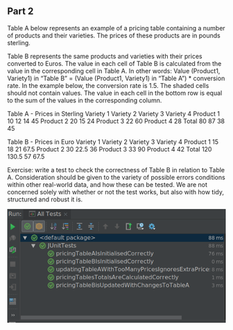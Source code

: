## Part 2
Table A below represents an example of a pricing table containing a number of products and their varieties.
The prices of these products are in pounds sterling.

Table B represents the same products and varieties with their prices converted to Euros. The value in each cell
of Table B is calculated from the value in the corresponding cell in Table A.
In other words: Value (Product1, Variety1) in “Table B” = (Value (Product1, Variety1) in “Table A”) * conversion
rate. In the example below, the conversion rate is 1.5.
The shaded cells should not contain values.
The value in each cell in the bottom row is equal to the sum of the values in the corresponding column.

Table A - Prices in Sterling
          Variety 1 Variety 2 Variety 3 Variety 4
Product 1 10        12        14        45
Product 2 20        15        24
Product 3 22        60
Product 4 28
Total     80        87        38        45

Table B - Prices in Euro
          Variety 1 Variety 2 Variety 3 Variety 4
Product 1 15        18        21        67.5
Product 2 30        22.5      36
Product 3 33        90
Product 4 42
Total     120       130.5     57        67.5

Exercise: write a test to check the correctness of Table B in relation to Table A. Consideration should be given
to the variety of possible errors conditions within other real-world data, and how these can be tested. We are
not concerned solely with whether or not the test works, but also with how tidy, structured and robust it is.

![picture](./report_pic.png)

